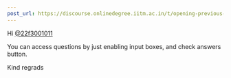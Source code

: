 ```yaml
---
post_url: https://discourse.onlinedegree.iitm.ac.in/t/opening-previous-ga-just-for-practise/168515/2
---
```

Hi [@22f3001011](/u/22f3001011)

You can access questions by just enabling input boxes, and check answers button.

Kind regrads